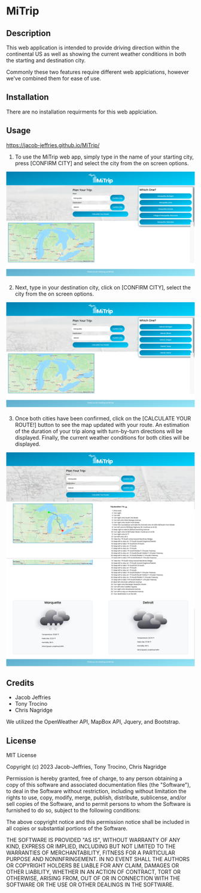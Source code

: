 # MiTrip

## Description

This web application is intended to provide driving direction within the continental US as well as showing the current weather conditions in both the starting and destination city. 

Commonly these two features require different web applciations, however we've combined them for ease of use. 

## Installation

There are no installation requirments for this web applciation.

## Usage

https://jacob-jeffries.github.io/MiTrip/

1. To use the MiTrip web app, simply type in the name of your starting city, press [CONFIRM CITY] and select the city from the on screen options. 

![Confirm Start City](./images/Confirm_start.png)

2. Next, type in your destination city, click on [CONFIRM CITY], select the city from the on screen options. 

![Confirm Destination city](./images/Confirm_end.png)

3. Once both cities have been confirmed, click on the [CALCULATE YOUR ROUTE!] button to see the map updated with your route. An estimation of the duration of your trip along with turn-by-turn directions will be displayed. Finally, the current weather conditions for both cities will be displayed.

![Display of map and directions](./images/final_top.png)
![Display of Weather](./images/final_bottom.png)

## Credits

* Jacob Jeffries
* Tony Trocino
* Chris Nagridge

We utilized the OpenWeather API, MapBox API, Jquery, and Bootstrap.  

## License

MIT License

Copyright (c) 2023 Jacob-Jeffries, Tony Trocino, Chris Nagridge

Permission is hereby granted, free of charge, to any person obtaining a copy
of this software and associated documentation files (the "Software"), to deal
in the Software without restriction, including without limitation the rights
to use, copy, modify, merge, publish, distribute, sublicense, and/or sell
copies of the Software, and to permit persons to whom the Software is
furnished to do so, subject to the following conditions:

The above copyright notice and this permission notice shall be included in all
copies or substantial portions of the Software.

THE SOFTWARE IS PROVIDED "AS IS", WITHOUT WARRANTY OF ANY KIND, EXPRESS OR
IMPLIED, INCLUDING BUT NOT LIMITED TO THE WARRANTIES OF MERCHANTABILITY,
FITNESS FOR A PARTICULAR PURPOSE AND NONINFRINGEMENT. IN NO EVENT SHALL THE
AUTHORS OR COPYRIGHT HOLDERS BE LIABLE FOR ANY CLAIM, DAMAGES OR OTHER
LIABILITY, WHETHER IN AN ACTION OF CONTRACT, TORT OR OTHERWISE, ARISING FROM,
OUT OF OR IN CONNECTION WITH THE SOFTWARE OR THE USE OR OTHER DEALINGS IN THE
SOFTWARE.
